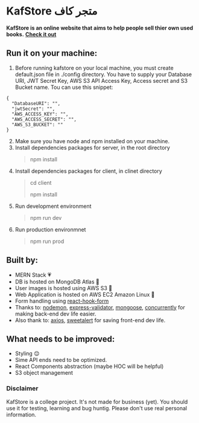 # KafStore متجر كاف

**KafStore is an online website that aims to help people sell thier own used books.**
**[Check it out](https://bit.ly/kafstore)**

## Run it on your machine:

1. Before running kafstore on your local machine, you must create default.json file in ./config directory. You have to supply your Database URI, JWT Secret Key, AWS S3 API Access Key, Access secret and S3 Bucket name. Tou can use this snippet:

```
{
  "DatabaseURI": "",
  "jwtSecret": "",
  "AWS_ACCESS_KEY": "",
  "AWS_ACCESS_SECRET": "",
  "AWS_S3_BUCKET": ""
}
```

2. Make sure you have node and npm installed on your machine.
3. Install dependencies packages for server, in the root directory
   > npm install
4. Install dependencies packages for client, in clinet directory
   > cd client
   >
   > npm install
5. Run development environment
   > npm run dev
6. Run production environmnet
   > npm run prod

## Built by:

- MERN Stack :heartpulse:
- DB is hosted on MongoDB Atlas :green_heart:
- User images is hosted using AWS S3 :blue_heart:
- Web Application is hosted on AWS EC2 Amazon Linux :blue_heart:
- Form handling using [react-hook-form](https://github.com/react-hook-form/react-hook-form)
- Thanks to: [nodemon](https://github.com/remy/nodemon), [express-validator](https://github.com/express-validator/express-validator), [mongoose](https://github.com/Automattic/mongoose), [concurrently](https://github.com/kimmobrunfeldt/concurrently) for making back-end dev life easier.
- Also thank to: [axios](https://github.com/axios/axios), [sweetalert](https://github.com/t4t5/sweetalert/tree/master/src) for saving front-end dev life.

## What needs to be improved:

- Styling :relieved:
- Sime API ends need to be optimized.
- React Components abstraction (maybe HOC will be helpful)
- S3 object management

### Disclaimer

KafStore is a college project. It's not made for business (yet).
You should use it for testing, learning and bug huntig.
Please don't use real personal information.

